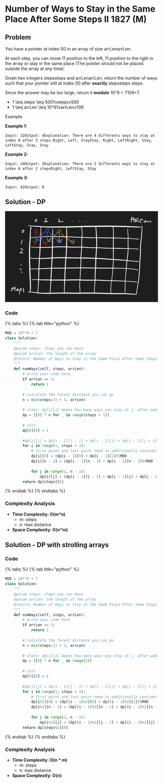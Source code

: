 # Number of Ways to Stay in the Same Place After Some Steps II 1827 \(M\)

## Problem

You have a pointer at index 00 in an array of size arrLenarrLen.

At each step, you can move 11 position to the left, 11 position to the right in the array or stay in the same place \(The pointer should not be placed outside the array at any time\).

Given two integers stepssteps and arrLenarrLen, return the number of ways such that your pointer still at index 00 after **exactly** stepssteps steps.

Since the answer may be too large, return it **modulo** 10^9 + 7109+7.

* 1 \leq steps \leq 5001≤steps≤500
* 1 \leq arrLen \leq 10^61≤arrLen≤106

Example

**Example 1:**

```text
Input: 32Output: 4Explanation: There are 4 differents ways to stay at index 0 after 3 steps.Right, Left, StayStay, Right, LeftRight, Stay, LeftStay, Stay, Stay
```

**Example 2:**

```text
Input: 24Output: 2Explanation: There are 2 differents ways to stay at index 0 after 2 stepsRight, LeftStay, Stay
```

**Example 3:**

```text
Input: 42Output: 8
```

## Solution - DP

![](../../../.gitbook/assets/screen-shot-2021-06-07-at-3.26.48-pm.png)

### Code

{% tabs %}
{% tab title="python" %}
```python
MOD = 10**9 + 7
class Solution:
    """
    @param steps: steps you can move
    @param arrLen: the length of the array
    @return: Number of Ways to Stay in the Same Place After Some Steps
    """
    def numWays(self, steps, arrLen):
        # write your code here
        if arrLen == 1:
            return 1
        
        # calculate the farest distance you can go
        n = min(steps//2 + 1, arrLen)

        # state: dp[i][j] means how many ways you stay at j, after waking i steps
        dp = [[0] * n for _ in range(steps + 1)]

        # init
        dp[0][0] = 1

        #dp[i][j] = dp[i - 1][j - 1] + dp[i - 1][j] + dp[i - 1][j + 1]
        for i in range(1, steps + 1):
            # first point and last point need to additionally consider
            dp[i][0] = (dp[i - 1][0] + dp[i - 1][1])%MOD
            dp[i][n - 1] = (dp[i - 1][n - 1] + dp[i - 1][n - 2])%MOD

            for j in range(1, n - 1):
                dp[i][j] = (dp[i - 1][j - 1] + dp[i - 1][j] + dp[i - 1][j + 1])%MOD
        return dp[steps][0]
```
{% endtab %}
{% endtabs %}

### Complexity Analysis

* **Time Complexity: O\(m\*n\)**
  * m: steps
  * n: max distance
* **Space Complexity: O\(n\*m\)**

## Solution - DP with strolling arrays

### Code

{% tabs %}
{% tab title="python" %}
```python
MOD = 10**9 + 7
class Solution:
    """
    @param steps: steps you can move
    @param arrLen: the length of the array
    @return: Number of Ways to Stay in the Same Place After Some Steps
    """
    def numWays(self, steps, arrLen):
        # write your code here
        if arrLen == 1:
            return 1
        
        # calculate the farest distance you can go
        n = min(steps//2 + 1, arrLen)

        # state: dp[i][j] means how many ways you stay at j, after waking i steps
        dp = [[0] * n for _ in range(2)]

        # init
        dp[0][0] = 1

        #dp[i][j] = dp[i - 1][j - 1] + dp[i - 1][j] + dp[i - 1][j + 1]
        for i in range(1, steps + 1):
            # first point and last point need to additionally consider
            dp[i%2][0] = (dp[(i - 1)%2][0] + dp[(i - 1)%2][1])%MOD
            dp[i%2][n - 1] = (dp[(i - 1)%2][n - 1] + dp[(i - 1)%2][n - 2])%MOD

            for j in range(1, n - 1):
                dp[i%2][j] = (dp[(i - 1)%2][j - 1] + dp[(i - 1)%2][j] + dp[(i - 1)%2][j + 1])%MOD
        return dp[steps%2][0]
```
{% endtab %}
{% endtabs %}

### Complexity Analysis

* **Time Complexity: O\(n \* m\)**
  * m: steps
  * n: max distance
* **Space Complexity: O\(n\)**

